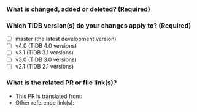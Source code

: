 <!--Thanks for your contribution to TiDB documentation. See [CONTRIBUTING](https://github.com/pingcap/community/blob/master/CONTRIBUTING.md) before filing this pull request (PR).-->

### What is changed, added or deleted? (Required)

<!--Tell us what you did and why.-->

### Which TiDB version(s) do your changes apply to? (Required)

<!-- You must choose the TiDB version(s) that your changes apply to. Fill in "x" in [] (that is, [x]) to tick the checkbox below.-->

- [ ] master (the latest development version)
- [ ] v4.0 (TiDB 4.0 versions)
- [ ] v3.1 (TiDB 3.1 versions)
- [ ] v3.0 (TiDB 3.0 versions)
- [ ] v2.1 (TiDB 2.1 versions)

<!-- For contributors with write access in this repo:
If you select **two or more** versions from above, to trigger the bot to cherry-pick this PR to your desired release branch(es), you **must** add corresponding labels such as "needs-cherry-pick-4.0", "needs-cherry-pick-3.1", "needs-cherry-pick-3.0", and "needs-cherry-pick-2.1" on the right side of this PR page.-->

### What is the related PR or file link(s)?

<!--Give us some reference link(s) that might help quickly review and merge your PR.-->

- This PR is translated from:
- Other reference link(s):
